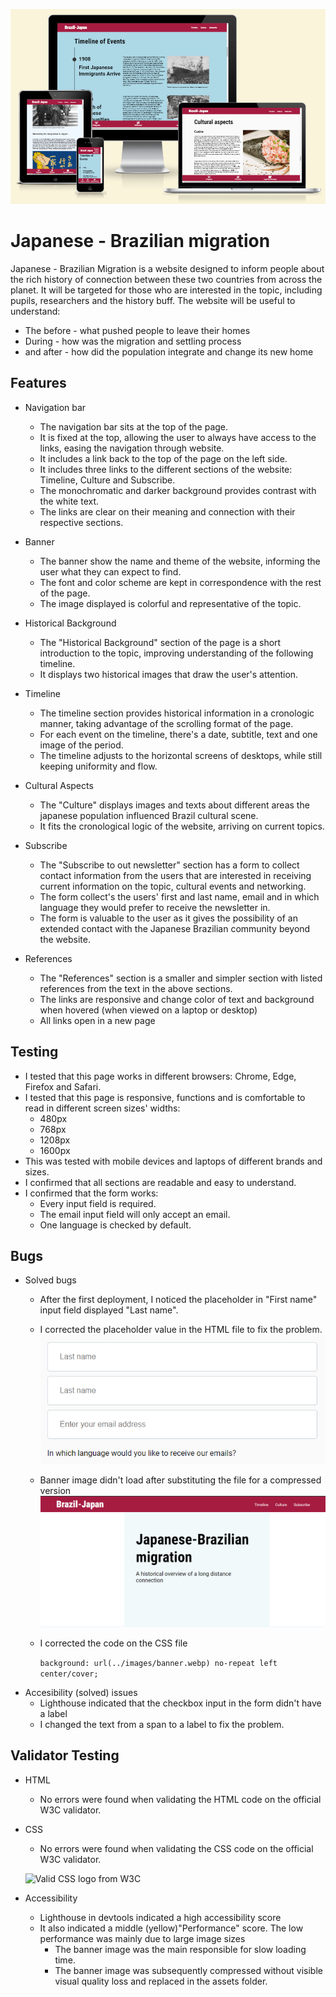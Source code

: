 ![Screenshot of the website in different screensizes](assets/images/readme-screenshots/view-different-devices.png)
# Japanese - Brazilian migration

Japanese - Brazilian Migration is a website designed to inform people about the rich history of connection between these two countries from across the planet. It will be targeted for those who are interested in the topic, including pupils, researchers and the history buff. 
The website will be useful to understand:
- The before - what pushed people to leave their homes
- During - how was the migration and settling process
- and after - how did the population integrate and change its new home 

## Features
- Navigation bar
    - The navigation bar sits at the top of the page.
    - It is fixed at the top, allowing the user to always have access to the links, easing the navigation through website.
    - It includes a link back to the top of the page on the left side.
    - It includes three links to the different sections of the website: Timeline, Culture and Subscribe.
    - The monochromatic and darker background provides contrast with the white text.
    - The links are clear on their meaning and connection with their respective sections.

- Banner
    - The banner show the name and theme of the website, informing the user what they can expect to find.
    - The font and color scheme are kept in correspondence with the rest of the page.
    - The image displayed is colorful and representative of the topic.
- Historical Background
    - The "Historical Background" section of the page is a short introduction to the topic, improving understanding of the following timeline.
    - It displays two historical images that draw the user's attention.
- Timeline
    - The timeline section provides historical information in a cronologic manner, taking advantage of the scrolling format of the page.
    - For each event on the timeline, there's a date, subtitle, text and one image of the period.
    - The timeline adjusts to the horizontal screens of desktops, while still keeping uniformity and flow.
- Cultural Aspects
    - The "Culture" displays images and texts about different areas the japanese population influenced Brazil cultural scene.
    - It fits the cronological logic of the website, arriving on current topics.
- Subscribe
    - The "Subscribe to out newsletter" section has a form to collect contact information from the users that are interested in receiving current information on the topic, cultural events and networking.
    - The form collect's the users' first and last name, email and in which language they would prefer to receive the newsletter in.
    - The form is valuable to the user as it gives the possibility of an extended contact with the Japanese Brazilian community beyond the website.
- References
    - The "References" section is a smaller and simpler section with listed references from the text in the above sections.
    - The links are responsive and change color of text and background when hovered (when viewed on a laptop or desktop)
    - All links open in a new page
## Testing
- I tested that this page works in different browsers: Chrome, Edge, Firefox and Safari.
- I tested that this page is responsive, functions and is comfortable to read in different screen sizes' widths:
    - 480px
    - 768px
    - 1208px
    - 1600px
- This was tested with mobile devices and laptops of different brands and sizes.
- I confirmed that all sections are readable and easy to understand.
- I confirmed that the form works:
    - Every input field is required.
    - The email input field will only accept an email.
    - One language is checked by default.
## Bugs
- Solved bugs
    - After the first deployment, I noticed the placeholder in "First name" input field displayed "Last name".
    - I corrected the placeholder value in the HTML file to fix the problem.
    ![Screenshot of the form section displaying "Last name" as placeholder for the "First name" input](assets/images/readme-screenshots/error-form.png)
    - Banner image didn't load after substituting the file for a compressed version
    ![Screenshot of the main page without the banner image](assets/images/readme-screenshots/error-banner.png)
    - I corrected the code on the CSS file

        ```background: url(../images/banner.webp) no-repeat left center/cover;```
- Accesibility (solved) issues
    - Lighthouse indicated that the checkbox input in the form didn't have a label
    - I changed the text from a span to a label to fix the problem.
## Validator Testing
- HTML
    - No errors were found when validating the HTML code on the official W3C validator.
- CSS
    - No errors were found when validating the CSS code on the official W3C validator.

     ![Valid CSS logo from W3C](https://jigsaw.w3.org/css-validator/images/vcss-blue)

- Accessibility
    - Lighthouse in devtools indicated a high accessibility score
    - It also indicated a middle (yellow)"Performance" score. The low performance was mainly due to large image sizes
        - The banner image was the main responsible for slow loading time.
        - The banner image was subsequently compressed without visible visual quality loss and replaced in the assets folder.

